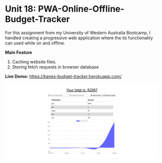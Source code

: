 # Unit 18: PWA-Online-Offline-Budget-Tracker

For this assignment from my University of Western Australia Bootcamp, I handled creating a progressive web application where the its functionality can used while on and offline.

**Main Feature** 

1. Caching website files.
2. Storing fetch requests in browser database

**Live Demo:** https://kanes-budget-tracker.herokuapp.com/

![markdown-preview-image](public/images/markdown-preview-image.png)

